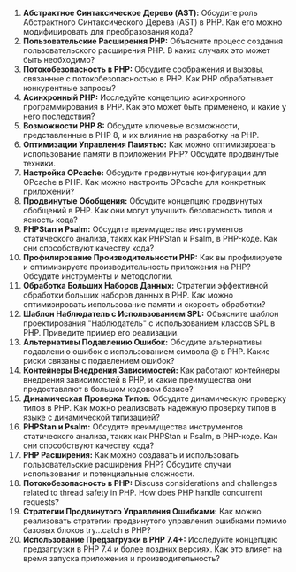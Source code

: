 1. **Абстрактное Синтаксическое Дерево (AST):** Обсудите роль Абстрактного Синтаксического Дерева (AST) в PHP. Как его можно модифицировать для преобразования кода?
2. **Пользовательские Расширения PHP:** Объясните процесс создания пользовательского расширения PHP. В каких случаях это может быть необходимо?
3. **Потокобезопасность в PHP:** Обсудите соображения и вызовы, связанные с потокобезопасностью в PHP. Как PHP обрабатывает конкурентные запросы?
4. **Асинхронный PHP:** Исследуйте концепцию асинхронного программирования в PHP. Как это может быть применено, и какие у него последствия?
5. **Возможности PHP 8:** Обсудите ключевые возможности, представленные в PHP 8, и их влияние на разработку на PHP.
6. **Оптимизации Управления Памятью:** Как можно оптимизировать использование памяти в приложении PHP? Обсудите продвинутые техники.
7. **Настройка OPcache:** Обсудите продвинутые конфигурации для OPcache в PHP. Как можно настроить OPcache для конкретных приложений?
8. **Продвинутые Обобщения:** Обсудите концепцию продвинутых обобщений в PHP. Как они могут улучшить безопасность типов и ясность кода?
9. **PHPStan и Psalm:** Обсудите преимущества инструментов статического анализа, таких как PHPStan и Psalm, в PHP-коде. Как они способствуют качеству кода?
10. **Профилирование Производительности PHP:** Как вы профилируете и оптимизируете производительность приложения на PHP? Обсудите инструменты и методологии.
11. **Обработка Больших Наборов Данных:** Стратегии эффективной обработки больших наборов данных в PHP. Как можно оптимизировать использование памяти и скорость обработки?
12. **Шаблон Наблюдатель с Использованием SPL:** Объясните шаблон проектирования "Наблюдатель" с использованием классов SPL в PHP. Приведите пример его реализации.
13. **Альтернативы Подавлению Ошибок:** Обсудите альтернативы подавлению ошибок с использованием символа @ в PHP. Какие риски связаны с подавлением ошибок?
14. **Контейнеры Внедрения Зависимостей:** Как работают контейнеры внедрения зависимостей в PHP, и какие преимущества они предоставляют в большом кодовом базисе?
15. **Динамическая Проверка Типов:** Обсудите динамическую проверку типов в PHP. Как можно реализовать надежную проверку типов в языке с динамической типизацией?
16. **PHPStan и Psalm:** Обсудите преимущества инструментов статического анализа, таких как PHPStan и Psalm, в PHP-коде. Как они способствуют качеству кода?
17. **PHP Расширения:** Как можно создавать и использовать пользовательские расширения PHP? Обсудите случаи использования и потенциальные сложности.
18. **Потокобезопасность в PHP:** Discuss considerations and challenges related to thread safety in PHP. How does PHP handle concurrent requests?
19. **Стратегии Продвинутого Управления Ошибками:** Как можно реализовать стратегии продвинутого управления ошибками помимо базовых блоков try...catch в PHP?
20. **Использование Предзагрузки в PHP 7.4+:** Исследуйте концепцию предзагрузки в PHP 7.4 и более поздних версиях. Как это влияет на время запуска приложения и производительность?